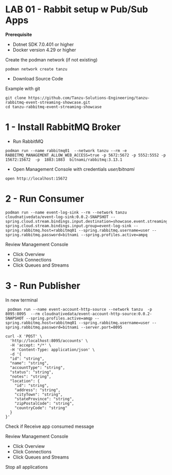 # LAB 01 - Rabbit setup w Pub/Sub Apps

**Prerequisite**

- Dotnet SDK 7.0.401 or higher 
- Docker version 4.29 or higher

Create the podman network (if not existing)
```shell
podman network create tanzu
```

- Download Source Code

Example with git
```shell
git clone https://github.com/Tanzu-Solutions-Engineering/tanzu-rabbitmq-event-streaming-showcase.git
cd tanzu-rabbitmq-event-streaming-showcase
```



# 1 - Install RabbitMQ Broker

- Run RabbitMQ
```shell
podman run --name rabbitmq01  --network tanzu --rm -e RABBITMQ_MANAGEMENT_ALLOW_WEB_ACCESS=true -p 5672:5672 -p 5552:5552 -p 15672:15672  -p  1883:1883  bitnami/rabbitmq:3.13.1 
```


- Open Management Console with credentials *user/bitnami*

```shell
open http://localhost:15672
```
# 2 - Run Consumer

```shell
podman run --name event-log-sink --rm --network tanzu  cloudnativedata/event-log-sink:0.0.2-SNAPSHOT --spring.cloud.stream.bindings.input.destination=showcase.event.streaming.accounts  spring.cloud.stream.bindings.input.group=event-log-sink --spring.rabbitmq.host=rabbitmq01 --spring.rabbitmq.username=user --spring.rabbitmq.password=bitnami --spring.profiles.active=ampq
```

Review  Management Console

- Click Overview
- Click Connections
- Click Queues and Streams


# 3 - Run Publisher

In new terminal
```shell
 podman run --name event-account-http-source --network tanzu  -p 8095:8095  --rm cloudnativedata/event-account-http-source:0.0.2-SNAPSHOT --spring.profiles.active=amqp --spring.rabbitmq.host=rabbitmq01 --spring.rabbitmq.username=user --spring.rabbitmq.password=bitnami --server.port=8095  
```


```shell
curl -X 'POST' \
  'http://localhost:8095/accounts' \
  -H 'accept: */*' \
  -H 'Content-Type: application/json' \
  -d '{
  "id": "string",
  "name": "string",
  "accountType": "string",
  "status": "string",
  "notes": "string",
  "location": {
    "id": "string",
    "address": "string",
    "cityTown": "string",
    "stateProvince": "string",
    "zipPostalCode": "string",
    "countryCode": "string"
  }
}'
```

Check if Receive app consumed message 


Review  Management Console 

- Click Overview
- Click Connections
- Click Queues and Streams


Stop all applications